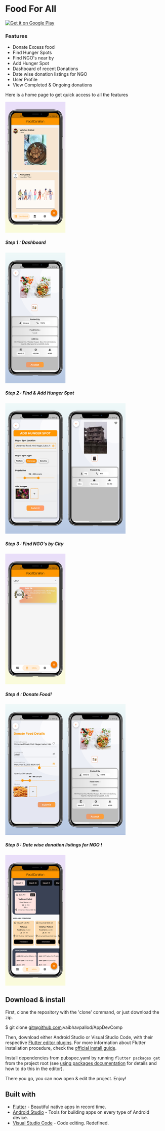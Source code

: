 # Food For All

[<img src="https://play.google.com/intl/en_us/badges/images/generic/en-play-badge.png" alt="Get it on Google Play" height=
"80">](https://play.google.com/store/apps/details?id=com.hunger.flutter_app)



### Features 
- Donate Excess food
- Find Hunger Spots
- Find NGO's near by
- Add Hunger Spot
- Dashboard of recent Donations
- Date wise donation listings for NGO
- User Profile
- View Completed & Ongoing donations

Here is a home page to get quick access to all the features 

<img src="./screen_1.png"  width="190px">



##### Step 1 : Dashboard 
<img src="./screen_6.png"  width="190px">


##### Step 2 : Find & Add Hunger Spot
<img src="./screen_3.png"  width="190px"><img src="./screen_7.png"  width="190px">


##### Step 3 : Find NGO's by City
<img src="./screen_2.png"  width="190px">

##### Step 4 : Donate Food!
<img src="./screen_4.png"  width="190px"><img src="./screen_6.png"  width="190px">

##### Step 5 : Date wise donation listings for NGO !
<img src="./screen_5.png"  width="190px">


## Download & install

First, clone the repository with the 'clone' command, or just download the zip.


$ git clone git@github.com:vaibhavpallod/AppDevComp


Then, download either Android Studio or Visual Studio Code, with their respective [Flutter editor plugins](https://flutter.io/get-started/editor/). For more information about Flutter installation procedure, check the [official install guide](https://flutter.io/get-started/install/).

Install dependencies from pubspec.yaml by running `flutter packages get` from the project root (see [using packages documentation](https://flutter.io/using-packages/#adding-a-package-dependency-to-an-app) for details and how to do this in the editor).

There you go, you can now open & edit the project. Enjoy!

## Built with

- [Flutter](https://flutter.dev/) - Beautiful native apps in record time.
- [Android Studio](https://developer.android.com/studio/index.html/) - Tools for building apps on every type of Android device.
- [Visual Studio Code](https://code.visualstudio.com/) - Code editing. Redefined.


